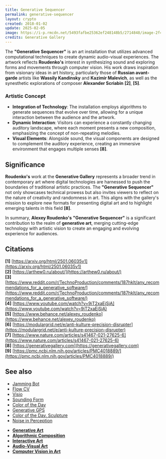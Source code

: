 ```yaml
---
title: Generative Sequencer
permalink: generative-sequencer
layout: crypto
created: 2018-01-02
update: 2025-02-05
image: https://i-p.rmcdn.net/5493fafbe25362ef248148b5/2714848/image-2f425903-c646-498d-9aea-7fb0ac5a0e57.png?w=329&e=webp&nll=true&cX=24&cY=0&cW=1033&cH=1952
credits: Generative Gallery
---
```


The **"Generative Sequencer"** is an art installation that utilizes advanced computational techniques to create dynamic audio-visual experiences. The artwork reflects **Roudenko's** interest in synthesizing sound and exploring forms and movements through computer vision. His work draws inspiration from visionary ideas in art history, particularly those of **Russian avant-garde** artists like **Wassily Kandinsky** and **Kazimir Malevich**, as well as the synesthetic explorations of composer **Alexander Scriabin** **[2]**, **[5]**.

### Artistic Concept

- **Integration of Technology**: The installation employs algorithms to generate sequences that evolve over time, allowing for a unique interaction between the audience and the artwork.
- **Dynamic Interaction**: Visitors can experience a constantly changing auditory landscape, where each moment presents a new composition, emphasizing the concept of non-repeating melodies.
- **Visual Elements**: Alongside sound, the visual components are designed to complement the auditory experience, creating an immersive environment that engages multiple senses **[8]**.

## Significance

**Roudenko's** work at the **Generative Gallery** represents a broader trend in contemporary art where digital technologies are harnessed to push the boundaries of traditional artistic practices. The **"Generative Sequencer"** not only showcases technical prowess but also invites viewers to reflect on the nature of creativity and randomness in art. This aligns with the gallery's mission to explore new formats for presenting digital art and to highlight emerging talents in this field **[8]**.

In summary, **Alexey Roudenko's** **"Generative Sequencer"** is a significant contribution to the realm of **generative art**, merging cutting-edge technology with artistic vision to create an engaging and evolving experience for audiences.

## Citations

**[1]** [https://arxiv.org/html/2501.06035v1](https://arxiv.org/html/2501.06035v1)  
**[2]** [https://arthew0.ru/about/](https://arthew0.ru/about/)  
**[3]** [https://www.reddit.com/r/TechnoProduction/comments/187hklt/any_recommendations_for_a_generative_software/](https://www.reddit.com/r/TechnoProduction/comments/187hklt/any_recommendations_for_a_generative_software/)  
**[4]** [https://www.youtube.com/watch?v=9iT2xaEjSjA](https://www.youtube.com/watch?v=9iT2xaEjSjA)  
**[5]** [https://www.behance.net/alexey_roudenko](https://www.behance.net/alexey_roudenko)  
**[6]** [https://modulargrid.net/e/anti-kulture-precision-disrupter](https://modulargrid.net/e/anti-kulture-precision-disrupter)  
**[7]** [https://www.nature.com/articles/s41467-021-27625-6](https://www.nature.com/articles/s41467-021-27625-6)  
**[8]** [https://generativegallery.com](https://generativegallery.com)  
**[9]** [https://pmc.ncbi.nlm.nih.gov/articles/PMC4018889/](https://pmc.ncbi.nlm.nih.gov/articles/PMC4018889/)  

## See also

+ [Jamming Bot](jamming-bot)  
+ [Flow CV](flow-cv)  
+ [Visio](visio)  
+ [Sounding Form](sounding-form)  
+ [Color of the Day](color-of-the-day)  
+ [Generative GPS](generative-gps)  
+ [Color of the Day. Sculpture](color-of-the-day-sculpture)  
+ [Noise in Perception](noise-in-perception)
- **[Generative Art](https://en.wikipedia.org/wiki/Generative_art)**  
- **[Algorithmic Composition](https://en.wikipedia.org/wiki/Algorithmic_composition)**  
- **[Interactive Art](https://en.wikipedia.org/wiki/Interactive_art)**  
- **[Audio-Visual Art](https://en.wikipedia.org/wiki/Audio-visual_art)**  
- **[Computer Vision in Art](https://en.wikipedia.org/wiki/Computer_vision)**  

<!-- Prompt:  
- Не менять язык статьи, сохранять оригинальный язык.  
- Если тема оформлена как "Имя Фамилия", заголовок должен быть "Фамилия, Имя".  
- Изменить title: A Template на основной топик в статье.  
- Создать permalink: на основе title (без / пред и / после/)  
- Замени date: на created:  
- Замени update: хххх-хх-хх текущую дату в таком же формате  
- Изменить заголовок раздела "Citations" на ## Citations.  
- Оформить ссылки в разделе "Citations" в формате: **[x]** [URL](URL).  
- При ссылке на источник в тексте, использовать формат: **[x]**, **[x]**.  
- Убедиться, что номера цитат соответствуют записям в разделе "Citations".  
- Сделать номера цитат кликабельными по указанному выше формату.  
- Добавить список связанных тем в том же формате.  
- Если есть списки с годами (при условии что они не содержат длинные предложения или ссылки) - конвертируй их в таблицы.  
- Выделяй даты, места, географические названия, адреса, имена собственные **таким образом**.  
- Использовать шаблон - "[Название темы](ссылка-на-тему)" для каждого пункта.  
- Раздел ## See also должен включаться автоматически в конец статьи.  
- Результат в md коде.  
- Оставить этот Prompt после редактирования в конце кода.  
-->
